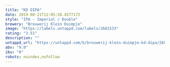 ```yaml
---
title: "KD DIPA"
date: 2019-08-21T12:05:58.457717Z
style: "IPA - Imperial / Double"
brewery: "Brouwerij Klein Duimpje"
image: "https://labels.untappd.com/labels/2681533"
rating: "3.51"
description: ""
untappd_url: "https://untappd.com/b/brouwerij-klein-duimpje-kd-dipa/2681533"
abv: "9.0"
ibu: "0"
robots: noindex,nofollow
---
```

